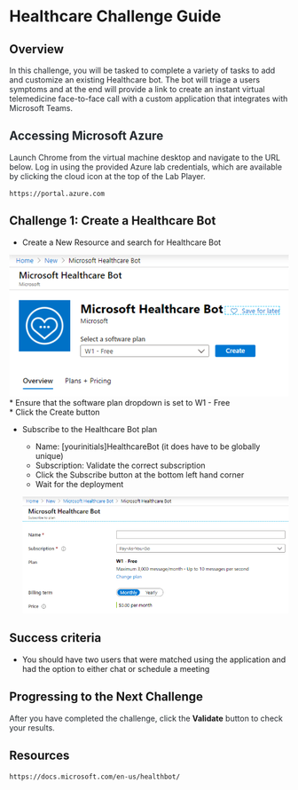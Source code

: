 # Healthcare Challenge Guide

## Overview

<span class="colour" style="color:rgb(36, 41, 46)">In this challenge, you will be tasked to complete a variety of tasks to add and customize an existing Healthcare bot. The bot will triage a users symptoms and at the end will provide a link to create an instant virtual telemedicine face-to-face call with a custom application that integrates with Microsoft Teams. </span>

## <span class="colour" style="color:rgb(36, 41, 46)">Accessing Microsoft Azure</span>

<span class="colour" style="color:rgb(36, 41, 46)">Launch Chrome from the virtual machine desktop and navigate to the URL below. Log in using the provided Azure lab credentials, which are available by clicking the cloud icon at the top of the Lab Player.</span>
<span class="colour" style="color:rgb(36, 41, 46)"></span>

```
https://portal.azure.com
```

## Challenge 1: Create a Healthcare Bot

* Create a New Resource and search for Healthcare Bot 

![](images/healthcarebot-create.png)  
    * Ensure that the software plan dropdown is set to W1 - Free  
    * Click the Create button
* Subscribe to the Healthcare Bot plan  
    * Name: [yourinitials]HealthcareBot (it does have to be globally unique)
    * Subscription: Validate the correct subscription
    * Click the Subscribe button at the bottom left hand corner  
    * Wait for the deployment
    
    ![](images/subscribe-to-bot.png)

## Success criteria

* You should have two users that were matched using the application and had the option to either chat or schedule a meeting

## Progressing to the Next Challenge

<span class="colour" style="color:rgb(36, 41, 46)">After you have completed the challenge, click the </span>**Validate**<span class="colour" style="color:rgb(36, 41, 46)"> button to check your results.</span>

## Resources
```
https://docs.microsoft.com/en-us/healthbot/
```

